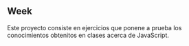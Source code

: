 ## Week 
Este proyecto consiste en ejercicios que ponene a prueba los conocimientos obtenitos en clases acerca de JavaScript.
